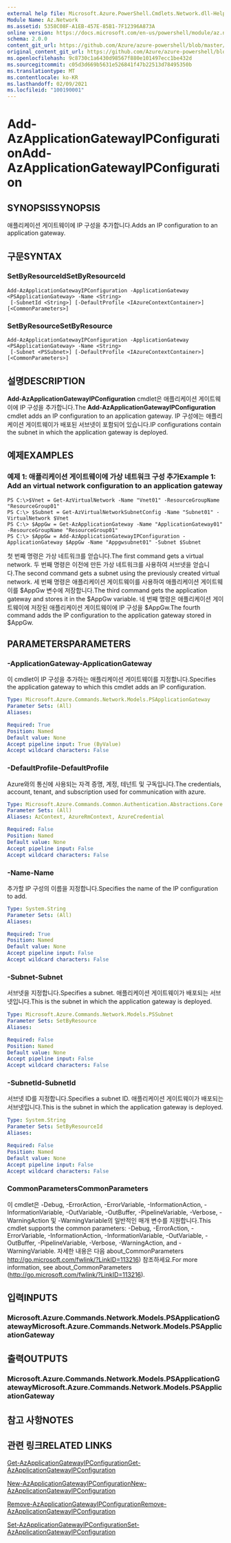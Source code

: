 ```yaml
---
external help file: Microsoft.Azure.PowerShell.Cmdlets.Network.dll-Help.xml
Module Name: Az.Network
ms.assetid: 5358C08F-A1EB-457E-85B1-7F12396A873A
online version: https://docs.microsoft.com/en-us/powershell/module/az.network/add-azapplicationgatewayipconfiguration
schema: 2.0.0
content_git_url: https://github.com/Azure/azure-powershell/blob/master/src/Network/Network/help/Add-AzApplicationGatewayIPConfiguration.md
original_content_git_url: https://github.com/Azure/azure-powershell/blob/master/src/Network/Network/help/Add-AzApplicationGatewayIPConfiguration.md
ms.openlocfilehash: 9c8730c1a6430d98567f880e101497ecc1be432d
ms.sourcegitcommit: c05d3d669b5631e526841f47b22513d78495350b
ms.translationtype: MT
ms.contentlocale: ko-KR
ms.lasthandoff: 02/09/2021
ms.locfileid: "100190001"
---
```

# <span data-ttu-id="678e7-101">Add-AzApplicationGatewayIPConfiguration</span><span class="sxs-lookup"><span data-stu-id="678e7-101">Add-AzApplicationGatewayIPConfiguration</span></span>

## <span data-ttu-id="678e7-102">SYNOPSIS</span><span class="sxs-lookup"><span data-stu-id="678e7-102">SYNOPSIS</span></span>
<span data-ttu-id="678e7-103">애플리케이션 게이트웨이에 IP 구성을 추가합니다.</span><span class="sxs-lookup"><span data-stu-id="678e7-103">Adds an IP configuration to an application gateway.</span></span>

## <span data-ttu-id="678e7-104">구문</span><span class="sxs-lookup"><span data-stu-id="678e7-104">SYNTAX</span></span>

### <span data-ttu-id="678e7-105">SetByResourceId</span><span class="sxs-lookup"><span data-stu-id="678e7-105">SetByResourceId</span></span>
```
Add-AzApplicationGatewayIPConfiguration -ApplicationGateway <PSApplicationGateway> -Name <String>
 [-SubnetId <String>] [-DefaultProfile <IAzureContextContainer>] [<CommonParameters>]
```

### <span data-ttu-id="678e7-106">SetByResource</span><span class="sxs-lookup"><span data-stu-id="678e7-106">SetByResource</span></span>
```
Add-AzApplicationGatewayIPConfiguration -ApplicationGateway <PSApplicationGateway> -Name <String>
 [-Subnet <PSSubnet>] [-DefaultProfile <IAzureContextContainer>] [<CommonParameters>]
```

## <span data-ttu-id="678e7-107">설명</span><span class="sxs-lookup"><span data-stu-id="678e7-107">DESCRIPTION</span></span>
<span data-ttu-id="678e7-108">**Add-AzApplicationGatewayIPConfiguration** cmdlet은 애플리케이션 게이트웨이에 IP 구성을 추가합니다.</span><span class="sxs-lookup"><span data-stu-id="678e7-108">The **Add-AzApplicationGatewayIPConfiguration** cmdlet adds an IP configuration to an application gateway.</span></span>
<span data-ttu-id="678e7-109">IP 구성에는 애플리케이션 게이트웨이가 배포된 서브넷이 포함되어 있습니다.</span><span class="sxs-lookup"><span data-stu-id="678e7-109">IP configurations contain the subnet in which the application gateway is deployed.</span></span>

## <span data-ttu-id="678e7-110">예제</span><span class="sxs-lookup"><span data-stu-id="678e7-110">EXAMPLES</span></span>

### <span data-ttu-id="678e7-111">예제 1: 애플리케이션 게이트웨이에 가상 네트워크 구성 추가</span><span class="sxs-lookup"><span data-stu-id="678e7-111">Example 1: Add an virtual network configuration to an application gateway</span></span>
```
PS C:\>$Vnet = Get-AzVirtualNetwork -Name "Vnet01" -ResourceGroupName "ResourceGroup01"
PS C:\> $Subnet = Get-AzVirtualNetworkSubnetConfig -Name "Subnet01" -VirtualNetwork $Vnet 
PS C:\> $AppGw = Get-AzApplicationGateway -Name "ApplicationGateway01" -ResourceGroupName "ResourceGroup01"
PS C:\> $AppGw = Add-AzApplicationGatewayIPConfiguration -ApplicationGateway $AppGw -Name "Appgwsubnet01" -Subnet $Subnet
```

<span data-ttu-id="678e7-112">첫 번째 명령은 가상 네트워크를 얻습니다.</span><span class="sxs-lookup"><span data-stu-id="678e7-112">The first command gets a virtual network.</span></span>
<span data-ttu-id="678e7-113">두 번째 명령은 이전에 만든 가상 네트워크를 사용하여 서브넷을 얻습니다.</span><span class="sxs-lookup"><span data-stu-id="678e7-113">The second command gets a subnet using the previously created virtual network.</span></span>
<span data-ttu-id="678e7-114">세 번째 명령은 애플리케이션 게이트웨이를 사용하여 애플리케이션 게이트웨이를 $AppGw 변수에 저장합니다.</span><span class="sxs-lookup"><span data-stu-id="678e7-114">The third command gets the application gateway and stores it in the $AppGw variable.</span></span>
<span data-ttu-id="678e7-115">네 번째 명령은 애플리케이션 게이트웨이에 저장된 애플리케이션 게이트웨이에 IP 구성을 $AppGw.</span><span class="sxs-lookup"><span data-stu-id="678e7-115">The fourth command adds the IP configuration to the application gateway stored in $AppGw.</span></span>

## <span data-ttu-id="678e7-116">PARAMETERS</span><span class="sxs-lookup"><span data-stu-id="678e7-116">PARAMETERS</span></span>

### <span data-ttu-id="678e7-117">-ApplicationGateway</span><span class="sxs-lookup"><span data-stu-id="678e7-117">-ApplicationGateway</span></span>
<span data-ttu-id="678e7-118">이 cmdlet이 IP 구성을 추가하는 애플리케이션 게이트웨이를 지정합니다.</span><span class="sxs-lookup"><span data-stu-id="678e7-118">Specifies the application gateway to which this cmdlet adds an IP configuration.</span></span>

```yaml
Type: Microsoft.Azure.Commands.Network.Models.PSApplicationGateway
Parameter Sets: (All)
Aliases:

Required: True
Position: Named
Default value: None
Accept pipeline input: True (ByValue)
Accept wildcard characters: False
```

### <span data-ttu-id="678e7-119">-DefaultProfile</span><span class="sxs-lookup"><span data-stu-id="678e7-119">-DefaultProfile</span></span>
<span data-ttu-id="678e7-120">Azure와의 통신에 사용되는 자격 증명, 계정, 테넌트 및 구독입니다.</span><span class="sxs-lookup"><span data-stu-id="678e7-120">The credentials, account, tenant, and subscription used for communication with azure.</span></span>

```yaml
Type: Microsoft.Azure.Commands.Common.Authentication.Abstractions.Core.IAzureContextContainer
Parameter Sets: (All)
Aliases: AzContext, AzureRmContext, AzureCredential

Required: False
Position: Named
Default value: None
Accept pipeline input: False
Accept wildcard characters: False
```

### <span data-ttu-id="678e7-121">-Name</span><span class="sxs-lookup"><span data-stu-id="678e7-121">-Name</span></span>
<span data-ttu-id="678e7-122">추가할 IP 구성의 이름을 지정합니다.</span><span class="sxs-lookup"><span data-stu-id="678e7-122">Specifies the name of the IP configuration to add.</span></span>

```yaml
Type: System.String
Parameter Sets: (All)
Aliases:

Required: True
Position: Named
Default value: None
Accept pipeline input: False
Accept wildcard characters: False
```

### <span data-ttu-id="678e7-123">-Subnet</span><span class="sxs-lookup"><span data-stu-id="678e7-123">-Subnet</span></span>
<span data-ttu-id="678e7-124">서브넷을 지정합니다.</span><span class="sxs-lookup"><span data-stu-id="678e7-124">Specifies a subnet.</span></span>
<span data-ttu-id="678e7-125">애플리케이션 게이트웨이가 배포되는 서브넷입니다.</span><span class="sxs-lookup"><span data-stu-id="678e7-125">This is the subnet in which the application gateway is deployed.</span></span>

```yaml
Type: Microsoft.Azure.Commands.Network.Models.PSSubnet
Parameter Sets: SetByResource
Aliases:

Required: False
Position: Named
Default value: None
Accept pipeline input: False
Accept wildcard characters: False
```

### <span data-ttu-id="678e7-126">-SubnetId</span><span class="sxs-lookup"><span data-stu-id="678e7-126">-SubnetId</span></span>
<span data-ttu-id="678e7-127">서브넷 ID를 지정합니다.</span><span class="sxs-lookup"><span data-stu-id="678e7-127">Specifies a subnet ID.</span></span>
<span data-ttu-id="678e7-128">애플리케이션 게이트웨이가 배포되는 서브넷입니다.</span><span class="sxs-lookup"><span data-stu-id="678e7-128">This is the subnet in which the application gateway is deployed.</span></span>

```yaml
Type: System.String
Parameter Sets: SetByResourceId
Aliases:

Required: False
Position: Named
Default value: None
Accept pipeline input: False
Accept wildcard characters: False
```

### <span data-ttu-id="678e7-129">CommonParameters</span><span class="sxs-lookup"><span data-stu-id="678e7-129">CommonParameters</span></span>
<span data-ttu-id="678e7-130">이 cmdlet은 -Debug, -ErrorAction, -ErrorVariable, -InformationAction, -InformationVariable, -OutVariable, -OutBuffer, -PipelineVariable, -Verbose, -WarningAction 및 -WarningVariable의 일반적인 매개 변수를 지원합니다.</span><span class="sxs-lookup"><span data-stu-id="678e7-130">This cmdlet supports the common parameters: -Debug, -ErrorAction, -ErrorVariable, -InformationAction, -InformationVariable, -OutVariable, -OutBuffer, -PipelineVariable, -Verbose, -WarningAction, and -WarningVariable.</span></span> <span data-ttu-id="678e7-131">자세한 내용은 다음 about_CommonParameters http://go.microsoft.com/fwlink/?LinkID=113216) 참조하세요.</span><span class="sxs-lookup"><span data-stu-id="678e7-131">For more information, see about_CommonParameters (http://go.microsoft.com/fwlink/?LinkID=113216).</span></span>

## <span data-ttu-id="678e7-132">입력</span><span class="sxs-lookup"><span data-stu-id="678e7-132">INPUTS</span></span>

### <span data-ttu-id="678e7-133">Microsoft.Azure.Commands.Network.Models.PSApplicationGateway</span><span class="sxs-lookup"><span data-stu-id="678e7-133">Microsoft.Azure.Commands.Network.Models.PSApplicationGateway</span></span>

## <span data-ttu-id="678e7-134">출력</span><span class="sxs-lookup"><span data-stu-id="678e7-134">OUTPUTS</span></span>

### <span data-ttu-id="678e7-135">Microsoft.Azure.Commands.Network.Models.PSApplicationGateway</span><span class="sxs-lookup"><span data-stu-id="678e7-135">Microsoft.Azure.Commands.Network.Models.PSApplicationGateway</span></span>

## <span data-ttu-id="678e7-136">참고 사항</span><span class="sxs-lookup"><span data-stu-id="678e7-136">NOTES</span></span>

## <span data-ttu-id="678e7-137">관련 링크</span><span class="sxs-lookup"><span data-stu-id="678e7-137">RELATED LINKS</span></span>

[<span data-ttu-id="678e7-138">Get-AzApplicationGatewayIPConfiguration</span><span class="sxs-lookup"><span data-stu-id="678e7-138">Get-AzApplicationGatewayIPConfiguration</span></span>](./Get-AzApplicationGatewayIPConfiguration.md)

[<span data-ttu-id="678e7-139">New-AzApplicationGatewayIPConfiguration</span><span class="sxs-lookup"><span data-stu-id="678e7-139">New-AzApplicationGatewayIPConfiguration</span></span>](./New-AzApplicationGatewayIPConfiguration.md)

[<span data-ttu-id="678e7-140">Remove-AzApplicationGatewayIPConfiguration</span><span class="sxs-lookup"><span data-stu-id="678e7-140">Remove-AzApplicationGatewayIPConfiguration</span></span>](./Remove-AzApplicationGatewayIPConfiguration.md)

[<span data-ttu-id="678e7-141">Set-AzApplicationGatewayIPConfiguration</span><span class="sxs-lookup"><span data-stu-id="678e7-141">Set-AzApplicationGatewayIPConfiguration</span></span>](./Set-AzApplicationGatewayIPConfiguration.md)


